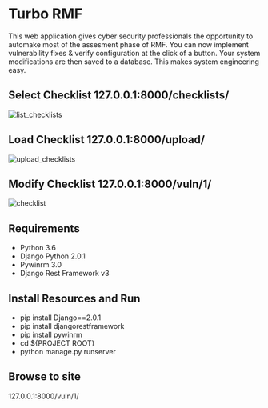 # Turbo RMF
This web application gives cyber security professionals the opportunity to automake most of the assesment phase of RMF. You can now implement vulnerability fixes & verify configuration at the click of a button. Your system modifications are then saved to a database. This makes system engineering easy.

## Select Checklist 127.0.0.1:8000/checklists/
![list_checklists](https://user-images.githubusercontent.com/15160643/35547451-099f9f0e-052e-11e8-946b-84a8cc8b0296.PNG)
## Load Checklist 127.0.0.1:8000/upload/
![upload_checklists](https://user-images.githubusercontent.com/15160643/35547452-09c9d698-052e-11e8-97e1-e902f6df8f4c.PNG)
## Modify Checklist 127.0.0.1:8000/vuln/1/
![checklist](https://user-images.githubusercontent.com/15160643/35547450-09748f12-052e-11e8-8298-cd4d0f5b4a23.PNG)




## Requirements
- Python 3.6
- Django Python 2.0.1
- Pywinrm 3.0
- Django Rest Framework v3

## Install Resources and Run
- pip install Django==2.0.1
- pip install djangorestframework
- pip install pywinrm
- cd ${PROJECT ROOT}
- python manage.py runserver

## Browse to site
127.0.0.1:8000/vuln/1/
